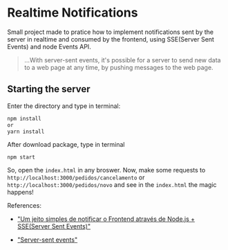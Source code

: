 <h1>Realtime Notifications</h1>

<p>Small project made to pratice how to implement notifications sent by the server in realtime and consumed by the frontend, using SSE(Server Sent Events) and node Events API.
</p>

<blockquote cite="https://developer.mozilla.org/en-US/docs/Web/API/Server-sent_events">
...With server-sent events, it's possible for a server to send new data to a web page at any time, by pushing messages to the web page.
</blockquote>

<h2>Starting the server</h2>


Enter the directory and type in terminal:
```bash
npm install 
or
yarn install
```

After download package, type in terminal
```
npm start
```

So, open the ```index.html``` in any broswer.
Now, make some requests to 
```http://localhost:3000/pedidos/cancelamento``` or ```http://localhost:3000/pedidos/novo```
and see in the ```index.html``` the magic happens!

<p>References:</p>

* <a target="_blank" href="https://medium.com/@igorbitencourtsilveira/um-jeito-simples-de-notificar-o-frontend-atrav%C3%A9s-de-node-js-sse-server-sent-events-271b87be67c6">"Um jeito simples de notificar o Frontend através de Node.js + SSE(Server Sent Events)"
</a>

* <a target="_blank" href="https://developer.mozilla.org/en-US/docs/Web/API/Server-sent_events">"Server-sent events"
</a>